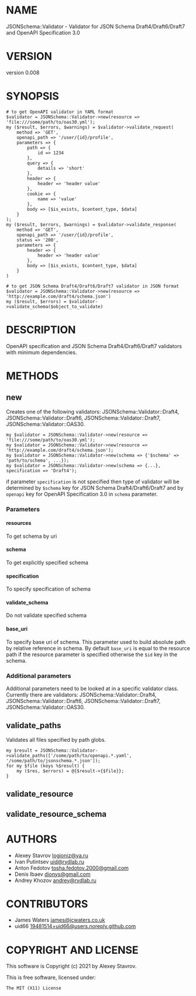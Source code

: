 # NAME

JSONSchema::Validator - Validator for JSON Schema Draft4/Draft6/Draft7 and OpenAPI Specification 3.0

# VERSION

version 0.008

# SYNOPSIS

    # to get OpenAPI validator in YAML format
    $validator = JSONSchema::Validator->new(resource => 'file:///some/path/to/oas30.yml');
    my ($result, $errors, $warnings) = $validator->validate_request(
        method => 'GET',
        openapi_path => '/user/{id}/profile',
        parameters => {
            path => {
                id => 1234
            },
            query => {
                details => 'short'
            },
            header => {
                header => 'header value'
            },
            cookie => {
                name => 'value'
            },
            body => [$is_exists, $content_type, $data]
        }
    );
    my ($result, $errors, $warnings) = $validator->validate_response(
        method => 'GET',
        openapi_path => '/user/{id}/profile',
        status => '200',
        parameters => {
            header => {
                header => 'header value'
            },
            body => [$is_exists, $content_type, $data]
        }
    )

    # to get JSON Schema Draft4/Draft6/Draft7 validator in JSON format
    $validator = JSONSchema::Validator->new(resource => 'http://example.com/draft4/schema.json')
    my ($result, $errors) = $validator->validate_schema($object_to_validate)

# DESCRIPTION

OpenAPI specification and JSON Schema Draft4/Draft6/Draft7 validators with minimum dependencies.

# METHODS

## new

Creates one of the following validators: JSONSchema::Validator::Draft4, JSONSchema::Validator::Draft6, JSONSchema::Validator::Draft7, JSONSchema::Validator::OAS30.

    my $validator = JSONSchema::Validator->new(resource => 'file:///some/path/to/oas30.yml');
    my $validator = JSONSchema::Validator->new(resource => 'http://example.com/draft4/schema.json');
    my $validator = JSONSchema::Validator->new(schema => {'$schema' => 'path/to/schema', ...});
    my $validator = JSONSchema::Validator->new(schema => {...}, specification => 'Draft4');

if parameter `specification` is not specified then type of validator will be determined by `$schema` key
for JSON Schema Draft4/Draft6/Draft7 and by `openapi` key for OpenAPI Specification 3.0 in `schema` parameter.

### Parameters

#### resources

To get schema by uri

#### schema

To get explicitly specified schema

#### specification

To specify specification of schema

#### validate\_schema

Do not validate specified schema

#### base\_uri

To specify base uri of schema.
This parameter used to build absolute path by relative reference in schema.
By default `base_uri` is equal to the resource path if the resource parameter is specified otherwise the `$id` key in the schema.

### Additional parameters

Additional parameters need to be looked at in a specific validator class.
Currently there are validators: JSONSchema::Validator::Draft4, JSONSchema::Validator::Draft6, JSONSchema::Validator::Draft7, JSONSchema::Validator::OAS30.

## validate\_paths

Validates all files specified by path globs.

    my $result = JSONSchema::Validator->validate_paths(['/some/path/to/openapi.*.yaml', '/some/path/to/jsonschema.*.json']);
    for my $file (keys %$result) {
        my ($res, $errors) = @{$result->{$file}};
    }

## validate\_resource

## validate\_resource\_schema

# AUTHORS

- Alexey Stavrov <logioniz@ya.ru>
- Ivan Putintsev <uid@rydlab.ru>
- Anton Fedotov <tosha.fedotov.2000@gmail.com>
- Denis Ibaev <dionys@gmail.com>
- Andrey Khozov <andrey@rydlab.ru>

# CONTRIBUTORS

- James Waters <james@jcwaters.co.uk>
- uid66 <19481514+uid66@users.noreply.github.com>

# COPYRIGHT AND LICENSE

This software is Copyright (c) 2021 by Alexey Stavrov.

This is free software, licensed under:

    The MIT (X11) License
